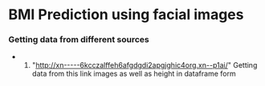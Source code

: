 # BMI Prediction using facial images

### Getting data from different sources
* 1. "http://xn-----6kcczalffeh6afgdgdi2apgjghic4org.xn--p1ai/" Getting data from this link 
images as well as height in dataframe form